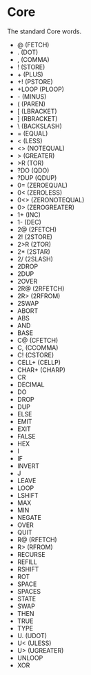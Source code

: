 # Core
 The standard Core words.

 * @ (FETCH)
 * . (DOT)
 * , (COMMA)
 * ! (STORE)
 * \+ (PLUS)
 * +! (PSTORE)
 * +LOOP (PLOOP)
 * \- (MINUS)
 * ( (PAREN)
 * [ (LBRACKET)
 * ] (RBRACKET)
 * \\ (BACKSLASH)
 * = (EQUAL)
 * \< (LESS)
 * \<\> (NOTEQUAL)
 * \> (GREATER)
 * \>R (TOR)
 * ?DO (QDO)
 * ?DUP (QDUP)
 * 0= (ZEROEQUAL)
 * 0< (ZEROLESS)
 * 0<> (ZERONOTEQUAL)
 * 0> (ZEROGREATER)
 * 1+ (INC)
 * 1- (DEC)
 * 2@ (2FETCH)
 * 2! (2STORE)
 * 2>R (2TOR)
 * 2* (2STAR)
 * 2/ (2SLASH)
 * 2DROP
 * 2DUP
 * 2OVER
 * 2R@ (2RFETCH)
 * 2R> (2RFROM)
 * 2SWAP
 * ABORT
 * ABS
 * AND
 * BASE
 * C@ (CFETCH)
 * C, (CCOMMA)
 * C! (CSTORE)
 * CELL+ (CELLP)
 * CHAR+ (CHARP)
 * CR
 * DECIMAL
 * DO
 * DROP
 * DUP
 * ELSE
 * EMIT
 * EXIT
 * FALSE
 * HEX
 * I
 * IF
 * INVERT
 * J
 * LEAVE
 * LOOP
 * LSHIFT
 * MAX
 * MIN
 * NEGATE
 * OVER
 * QUIT
 * R@ (RFETCH)
 * R> (RFROM)
 * RECURSE
 * REFILL
 * RSHIFT
 * ROT
 * SPACE
 * SPACES
 * STATE
 * SWAP
 * THEN
 * TRUE
 * TYPE
 * U. (UDOT)
 * U\< (ULESS)
 * U\> (UGREATER)
 * UNLOOP
 * XOR